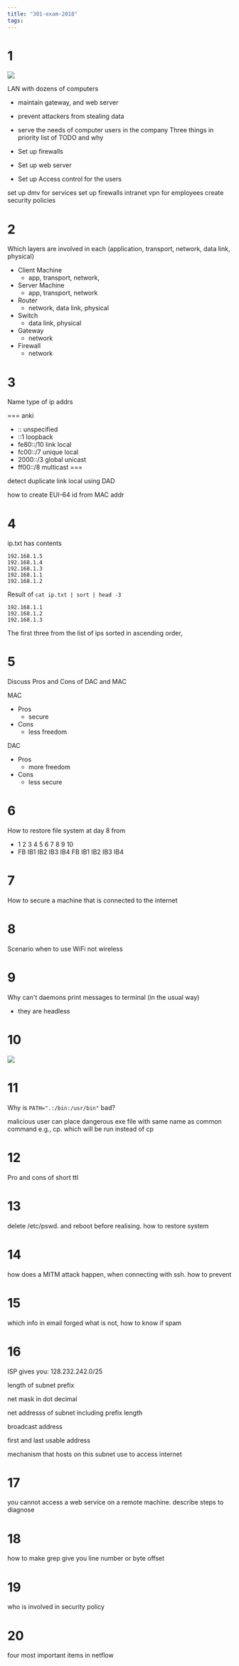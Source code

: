```yaml
---
title: "301-exam-2018"
tags: 
---
```



# 1

![](https://i.imgur.com/SxBAFBM.png)

LAN with dozens of computers

- maintain gateway, and web server
- prevent attackers from stealing data
- serve the needs of computer users in the company
Three things in priority list of TODO and why

- Set up firewalls
- Set up web server
- Set up Access control for the users


set up dmv for services
set up firewalls 
intranet vpn for employees
create security policies

# 2
Which layers are involved in each (application, transport, network, data link, physical)
- Client Machine
	- app, transport, network, 
- Server Machine
	- app, transport, network
- Router
	- network, data link, physical
- Switch
	- data link, physical
- Gateway
	- network
- Firewall
	- network

# 3
Name type of ip addrs

=== anki
- :: unspecified
- ::1 loopback
- fe80::/10 link local
- fc00::/7 unique local
- 2000::/3 global unicast
- ff00::/8 multicast
===

detect duplicate link local using DAD

how to create EUI-64 id from MAC addr

# 4
ip.txt has contents
```
192.168.1.5
192.168.1.4
192.168.1.3
192.168.1.1
192.168.1.2
```

Result of `cat ip.txt | sort | head -3`

```
192.168.1.1
192.168.1.2
192.168.1.3
```

The first three from the list of ips sorted in ascending order, 

# 5
Discuss Pros and Cons of DAC and MAC

MAC
- Pros
	- secure
- Cons
	- less freedom

DAC
- Pros
	- more freedom
- Cons
	- less secure

# 6
How to restore file system at day 8 from
- 1    2    3    4    5    6    7    8    9   10
- FB IB1 IB2 IB3 IB4 FB IB1 IB2 IB3 IB4

# 7
How to secure a machine that is connected to the internet

# 8
Scenario when to use WiFi not wireless

# 9
Why can't daemons print messages to terminal (in the usual way)
- they are headless

# 10
![](https://i.imgur.com/NdVpBpw.png)

# 11
Why is `PATH=".:/bin:/usr/bin"` bad?

malicious user can place dangerous exe file with same name as common command e.g., cp. which will be run instead of cp

# 12
Pro and cons of short ttl

# 13
delete /etc/pswd. and reboot before realising. how to restore system

# 14
how does a MITM attack happen, when connecting with ssh. how to prevent

# 15
which info in email forged what is not, how to know if spam

# 16
ISP gives you: 128.232.242.0/25

length of subnet prefix

net mask in dot decimal

net addresss of subnet including prefix length

broadcast address

first and last usable address

mechanism that hosts on this subnet use to access internet

# 17
you cannot access a web service on a remote machine. describe steps to diagnose

# 18
how to make grep give you line number or byte offset

# 19
who is involved in security policy

# 20
four most important items in netflow